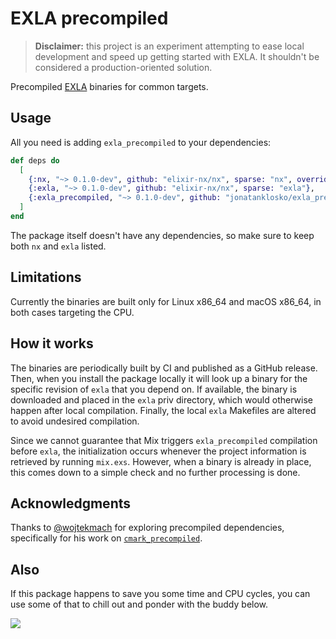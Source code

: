 # EXLA precompiled

> **Disclaimer:** this project is an experiment attempting to ease
> local development and speed up getting started with EXLA. It shouldn't
> be considered a production-oriented solution.

Precompiled [EXLA](https://github.com/elixir-nx/nx/tree/main/exla) binaries
for common targets.

## Usage

All you need is adding `exla_precompiled` to your dependencies:

```elixir
def deps do
  [
    {:nx, "~> 0.1.0-dev", github: "elixir-nx/nx", sparse: "nx", override: true},
    {:exla, "~> 0.1.0-dev", github: "elixir-nx/nx", sparse: "exla"},
    {:exla_precompiled, "~> 0.1.0-dev", github: "jonatanklosko/exla_precompiled"}
  ]
end
```

The package itself doesn't have any dependencies, so make sure to keep
both `nx` and `exla` listed.

## Limitations

Currently the binaries are built only for Linux x86_64 and macOS x86_64,
in both cases targeting the CPU.

## How it works

The binaries are periodically built by CI and published as a GitHub release.
Then, when you install the package locally it will look up a binary for the
specific revision of `exla` that you depend on. If available, the binary is
downloaded and placed in the `exla` priv directory, which would otherwise
happen after local compilation. Finally, the local `exla` Makefiles are altered
to avoid undesired compilation.

Since we cannot guarantee that Mix triggers `exla_precompiled` compilation
before `exla`, the initialization occurs whenever the project information is
retrieved by running `mix.exs`. However, when a binary is already in place,
this comes down to a simple check and no further processing is done.

## Acknowledgments

Thanks to [@wojtekmach](https://github.com/wojtekmach) for exploring precompiled dependencies,
specifically for his work on [`cmark_precompiled`](https://github.com/wojtekmach/cmark_precompiled).

## Also

If this package happens to save you some time and CPU cycles, you can use some
of that to chill out and ponder with the buddy below.

![](https://images.unsplash.com/photo-1599889959407-598566c6e1f1?ixlib=rb-1.2.1&auto=format&fit=crop&w=700&q=80)
